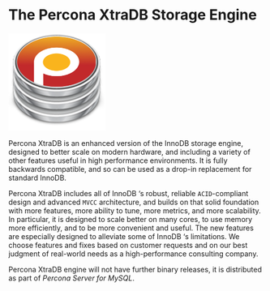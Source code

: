 # The Percona XtraDB Storage Engine


![image](_static/percona-xtradb.png)


Percona XtraDB is an enhanced version of the InnoDB storage engine, designed to better scale on modern hardware, and including a variety of other features useful in high performance environments. It is fully backwards compatible, and so can be used as a drop-in replacement for standard InnoDB.

Percona XtraDB includes all of InnoDB ‘s robust, reliable `ACID`-compliant design and advanced `MVCC` architecture, and builds on that solid foundation with more features, more ability to tune, more metrics, and more scalability. In particular, it is designed to scale better on many cores, to use memory more efficiently, and to be more convenient and useful. The new features are especially designed to alleviate some of InnoDB ‘s limitations. We choose features and fixes based on customer requests and on our best judgment of real-world needs as a high-performance consulting company.

Percona XtraDB engine will not have further binary releases, it is distributed as part of *Percona Server for MySQL*.
